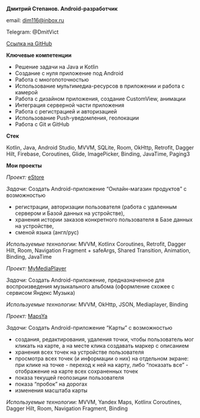 **Дмитрий Степанов. Android-разработчик**    


email: dim116@inbox.ru

Telegram: @DmitVict

[Ссылка на GitHub](https://github.com/DmitriyS2)


**Ключевые компетенции**

- Решение задачи на Java и Kotlin
- Создание с нуля приложение под Android
- Работа с многопоточностью
- Использование мультимедиа-ресурсов в приложении и работа с камерой
- Работа с дизайном приложения, создание CustomView, анимации
- Интеграция серверной части приложения
- Работа с регистрацией и авторизацией
- Использование Push-уведомления, геолокации
- Работа с Git и GitHub

**Стек**

Kotlin, Java, Android Studio, MVVM, SQLite, Room, OkHttp, Retrofit, Dagger Hilt, Firebase, Coroutines, Glide, ImagePicker, Binding, JavaTime, Paging3


**Мои проекты**

*Проект:* [eStore](https://github.com/DmitriyS2/eStore_kt)

*Задачи:* Создать Android-приложение “Онлайн-магазин продуктов” с возможностью 
- регистрации, авторизации пользователя (работа с удаленным сервером и Базой данных на устройстве), 
- хранения истории заказов конкретного пользователя в Базе данных на устройстве,
- сменой языка (англ/рус)

*Используемые технологии:* MVVM, Kotlinx Coroutines, Retrofit, Dagger Hilt, Room, Navigation Fragment + safeArgs, Shared Transition, Animation, Binding, JavaTime


*Проект:* [MyMediaPlayer](https://github.com/DmitriyS2/MyMediaPlayer)

*Задачи:* Создать Android-приложение, предназначенное для воспроизведения музыкального альбома (оформление схожее с сервисом Яндекс Музыка)

*Используемые технологии:* MVVM, OkHttp, JSON, Mediaplayer, Binding

*Проект:* [MapsYa](https://github.com/DmitriyS2/MapsYa)

*Задачи:* Создать Android-приложение “Карты” с возможностью 

- создания, редактирования, удаления точки, чтобы пользователь мог кликать на карте, а на месте клика создавать маркер с описанием
- хранения всех точек на устройстве пользователя
- просмотра всех точек (и информации о них) на отдельном экране: при клике на точке - переход к ней на карту, либо “показать все” - отображение на карте всех сохраненных точек
- показа текущей геопозиции пользователя
- показа “пробок” на дорогах
- изменения масштаба карты

*Используемые технологии:* MVVM, Yandex Maps, Kotlinx Coroutines, Dagger Hilt, Room, Navigation Fragment, Binding

